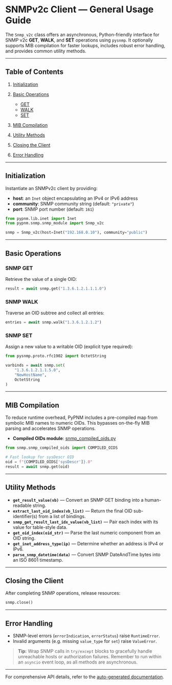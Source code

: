 # SNMPv2c Client — General Usage Guide

The `Snmp_v2c` class offers an asynchronous, Python-friendly interface for SNMP v2c **GET**, **WALK**, and **SET** operations using `pysnmp`. It optionally supports MIB compilation for faster lookups, includes robust error handling, and provides common utility methods.

---

## Table of Contents

1. [Initialization](#initialization)
2. [Basic Operations](#basic-operations)

   * [GET](#snmp-get)
   * [WALK](#snmp-walk)
   * [SET](#snmp-set)
3. [MIB Compilation](#mib-compilation)
4. [Utility Methods](#utility-methods)
5. [Closing the Client](#closing-the-client)
6. [Error Handling](#error-handling)

---

## Initialization

Instantiate an SNMPv2c client by providing:

* **host**: an `Inet` object encapsulating an IPv4 or IPv6 address
* **community**: SNMP community string (default: `"private"`)
* **port**: SNMP port number (default: `161`)

```python
from pypnm.lib.inet import Inet
from pypnm.snmp.snmp_module import Snmp_v2c

snmp = Snmp_v2c(host=Inet("192.168.0.10"), community="public")
```

---

## Basic Operations

### SNMP GET

Retrieve the value of a single OID:

```python
result = await snmp.get("1.3.6.1.2.1.1.1.0")
```

### SNMP WALK

Traverse an OID subtree and collect all entries:

```python
entries = await snmp.walk("1.3.6.1.2.1.2")
```

### SNMP SET

Assign a new value to a writable OID (explicit type required):

```python
from pysnmp.proto.rfc1902 import OctetString

varbinds = await snmp.set(
    "1.3.6.1.2.1.1.5.0",
    "NewHostName",
    OctetString
)
```

---

## MIB Compilation

To reduce runtime overhead, PyPNM includes a pre-compiled map from symbolic MIB names to numeric OIDs. This bypasses on-the-fly MIB parsing and accelerates SNMP operations.

* **Compiled OIDs module**: [snmp\_compiled\_oids.py](../../../../src/snmp/snmp_compiled_oids.py)

```python
from snmp.snmp_compiled_oids import COMPILED_OIDS

# Fast lookup for sysDescr OID
oid = f"{COMPILED_OIDS['sysDescr']}.0"
result = await snmp.get(oid)
```

---

## Utility Methods

* **`get_result_value(vb)`** — Convert an SNMP GET binding into a human-readable string.
* **`extract_last_oid_index(vb_list)`** — Return the final OID sub-identifier(s) from a list of bindings.
* **`snmp_get_result_last_idx_value(vb_list)`** — Pair each index with its value for table-style data.
* **`get_oid_index(oid_str)`** — Parse the last numeric component from an OID string.
* **`get_inet_address_type(ip)`** — Determine whether an address is IPv4 or IPv6.
* **`parse_snmp_datetime(data)`** — Convert SNMP DateAndTime bytes into an ISO 8601 timestamp.

---

## Closing the Client

After completing SNMP operations, release resources:

```python
snmp.close()
```

---

## Error Handling

* SNMP-level errors (`errorIndication`, `errorStatus`) raise `RuntimeError`.
* Invalid arguments (e.g. missing `value_type` for `set`) raise `ValueError`.

> **Tip:** Wrap SNMP calls in `try/except` blocks to gracefully handle unreachable hosts or authorization failures.
> Remember to run within an `asyncio` event loop, as all methods are asynchronous.

---

For comprehensive API details, refer to the [auto-generated documentation](doc/api/snmp/index.md).

